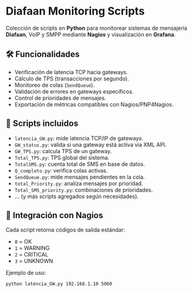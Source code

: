 # Diafaan Monitoring Scripts

Colección de scripts en **Python** para monitorear sistemas de mensajería **Diafaan**, VoIP y SMPP mediante **Nagios** y visualización en **Grafana**.

## 🛠️ Funcionalidades
- Verificación de latencia TCP hacia gateways.
- Cálculo de TPS (transacciones por segundo).
- Monitoreo de colas (`SendQueue`).
- Validación de errores en gateways específicos.
- Control de prioridades de mensajes.
- Exportación de métricas compatibles con Nagios/PNP4Nagios.

## 📂 Scripts incluidos
- `latencia_GW.py`: mide latencia TCP/IP de gateways.
- `GW_status.py`: valida si una gateway está activa via XML API.
- `GW_TPS.py`: calcula TPS de un gateway.
- `Total_TPS.py`: TPS global del sistema.
- `TotalSMS.py`: cuenta total de SMS en base de datos.
- `Q_completo.py`: verifica colas activas.
- `SendQueue.py`: mide mensajes pendientes en la cola.
- `total_Priority.py`: analiza mensajes por prioridad.
- `Total_SMS_priority.py`: combinaciones de prioridades.
- ... (y más scripts agregados según necesidades).

## 🚨 Integración con Nagios
Cada script retorna códigos de salida estándar:
- `0` = OK
- `1` = WARNING
- `2` = CRITICAL
- `3` = UNKNOWN

Ejemplo de uso:
```bash
python latencia_GW.py 192.168.1.10 5060
